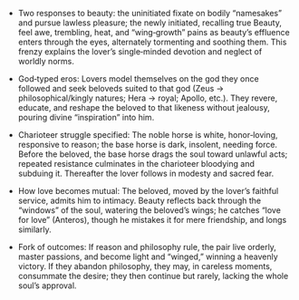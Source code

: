 - Two responses to beauty: the uninitiated fixate on bodily “namesakes” and pursue lawless pleasure; the newly initiated, recalling true Beauty, feel awe, trembling, heat, and “wing‑growth” pains as beauty’s effluence enters through the eyes, alternately tormenting and soothing them. This frenzy explains the lover’s single‑minded devotion and neglect of worldly norms.

- God‑typed eros: Lovers model themselves on the god they once followed and seek beloveds suited to that god (Zeus → philosophical/kingly natures; Hera → royal; Apollo, etc.). They revere, educate, and reshape the beloved to that likeness without jealousy, pouring divine “inspiration” into him.

- Charioteer struggle specified: The noble horse is white, honor‑loving, responsive to reason; the base horse is dark, insolent, needing force. Before the beloved, the base horse drags the soul toward unlawful acts; repeated resistance culminates in the charioteer bloodying and subduing it. Thereafter the lover follows in modesty and sacred fear.

- How love becomes mutual: The beloved, moved by the lover’s faithful service, admits him to intimacy. Beauty reflects back through the “windows” of the soul, watering the beloved’s wings; he catches “love for love” (Anteros), though he mistakes it for mere friendship, and longs similarly.

- Fork of outcomes: If reason and philosophy rule, the pair live orderly, master passions, and become light and “winged,” winning a heavenly victory. If they abandon philosophy, they may, in careless moments, consummate the desire; they then continue but rarely, lacking the whole soul’s approval.